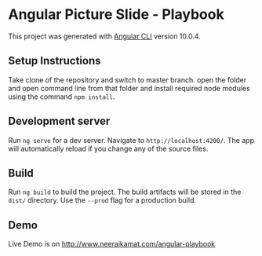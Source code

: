 # Angular Picture Slide - Playbook

This project was generated with [Angular CLI](https://github.com/angular/angular-cli) version 10.0.4.

## Setup Instructions
Take clone of the repository and switch to master branch. open the folder and open command line from that folder and install required node modules using the command `npm install`.

## Development server

Run `ng serve` for a dev server. Navigate to `http://localhost:4200/`. The app will automatically reload if you change any of the source files.

## Build

Run `ng build` to build the project. The build artifacts will be stored in the `dist/` directory. Use the `--prod` flag for a production build.

## Demo
Live Demo is on http://www.neerajkamat.com/angular-playbook 

